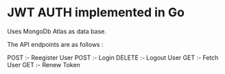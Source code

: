 # JWT AUTH implemented in Go

Uses MongoDb Atlas as data base. 

The API endpoints are as follows :

POST :- Reegister User
POST :- Login 
DELETE :- Logout User
GET :- Fetch User
GET :- Renew Token
